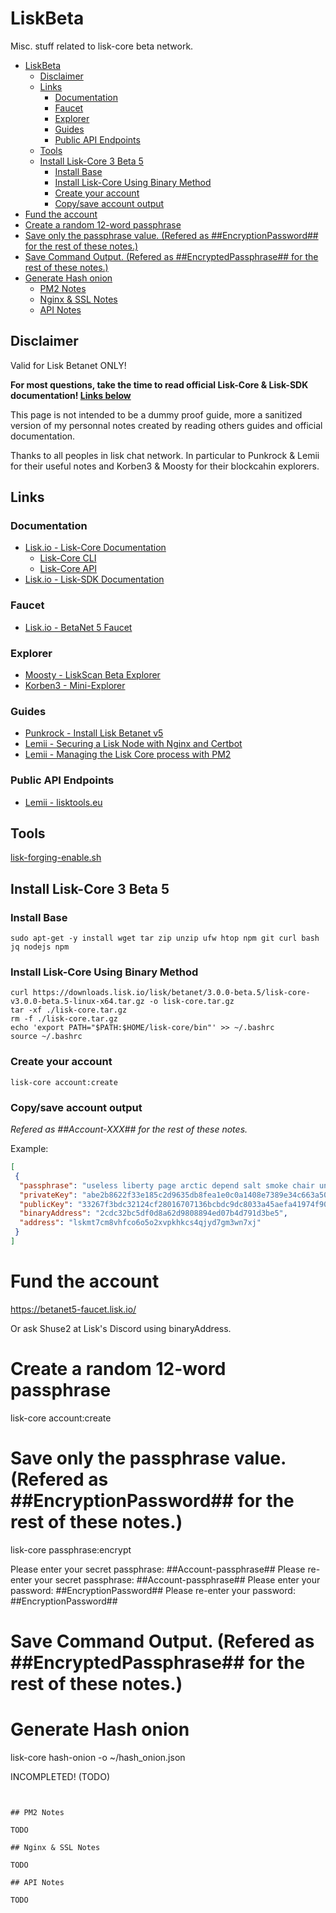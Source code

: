 # LiskBeta
Misc. stuff related to lisk-core beta network.

- [LiskBeta](#liskbeta)
  - [Disclaimer](#disclaimer)
  - [Links](#links)
    - [Documentation](#documentation)
    - [Faucet](#faucet)
    - [Explorer](#explorer)
    - [Guides](#guides)
    - [Public API Endpoints](#public-api-endpoints)
  - [Tools](#tools)
  - [Install Lisk-Core 3 Beta 5](#install-lisk-core-3-beta-5)
    - [Install Base](#install-base)
    - [Install Lisk-Core Using Binary Method](#install-lisk-core-using-binary-method)
    - [Create your account](#create-your-account)
    - [Copy/save account output](#copysave-account-output)
- [Fund the account](#fund-the-account)
- [Create a random 12-word passphrase](#create-a-random-12-word-passphrase)
- [Save only the passphrase value. (Refered as ##EncryptionPassword## for the rest of these notes.)](#save-only-the-passphrase-value-refered-as-encryptionpassword-for-the-rest-of-these-notes)
- [Save Command Output. (Refered as ##EncryptedPassphrase## for the rest of these notes.)](#save-command-output-refered-as-encryptedpassphrase-for-the-rest-of-these-notes)
- [Generate Hash onion](#generate-hash-onion)
  - [PM2 Notes](#pm2-notes)
  - [Nginx & SSL Notes](#nginx--ssl-notes)
  - [API Notes](#api-notes)

## Disclaimer

Valid for Lisk Betanet ONLY!

**For most questions, take the time to read official Lisk-Core & Lisk-SDK documentation! [Links below](#documentation)**

This page is not intended to be a dummy proof guide, more a sanitized version of my personnal notes created by reading others guides and official documentation.

Thanks to all peoples in lisk chat network. In particular to Punkrock & Lemii for their useful notes and Korben3 & Moosty for their blockcahin explorers.

## Links

### Documentation

* [Lisk.io - Lisk-Core Documentation](https://lisk.io/documentation/lisk-core/v3/index.html)
  * [Lisk-Core CLI](https://lisk.io/documentation/lisk-core/v3/reference/cli.html)
  * [Lisk-Core API](https://lisk.io/documentation/lisk-core/v3/reference/api.html)
* [Lisk.io - Lisk-SDK Documentation](https://lisk.io/documentation/lisk-sdk/)

### Faucet

* [Lisk.io - BetaNet 5 Faucet](https://betanet5-faucet.lisk.io/)

### Explorer

* [Moosty - LiskScan Beta Explorer](https://explorer.moosty.com/)
* [Korben3 - Mini-Explorer](http://liskminiexplorer.korben3.com/)

### Guides

* [Punkrock - Install Lisk Betanet v5](https://punkrock.github.io/lisk-betanet-v5-tutorial.html)
* [Lemii - Securing a Lisk Node with Nginx and Certbot](https://github.com/Lemii/guides/blob/master/securing-a-lisk-node-with-nginx-and-certbot.md)
* [Lemii - Managing the Lisk Core process with PM2](https://github.com/Lemii/guides/blob/master/managing-the-lisk-core-process-with-pm2.md)

### Public API Endpoints

* [Lemii - lisktools.eu](https://betanet5-api.lisktools.eu/)

## Tools

[lisk-forging-enable.sh](./Tools/lisk-forging-enable.sh)


## Install Lisk-Core 3 Beta 5


### Install Base

```shell
sudo apt-get -y install wget tar zip unzip ufw htop npm git curl bash jq nodejs npm
```

### Install Lisk-Core Using Binary Method

```shell
curl https://downloads.lisk.io/lisk/betanet/3.0.0-beta.5/lisk-core-v3.0.0-beta.5-linux-x64.tar.gz -o lisk-core.tar.gz
tar -xf ./lisk-core.tar.gz
rm -f ./lisk-core.tar.gz
echo 'export PATH="$PATH:$HOME/lisk-core/bin"' >> ~/.bashrc
source ~/.bashrc
```

### Create your account

```shell
lisk-core account:create
```

### Copy/save account output
*Refered as ##Account-XXX## for the rest of these notes.*

Example:
```json
[
 {
  "passphrase": "useless liberty page arctic depend salt smoke chair unhappy art lecture nut",
  "privateKey": "abe2b8622f33e185c2d9635db8fea1e0c0a1408e7389e34c663a50e73d4121f433267f3bdc32124cf28016707136bcbdc9dc8033a45aefa41974f9071fca306d",
  "publicKey": "33267f3bdc32124cf28016707136bcbdc9dc8033a45aefa41974f9071fca306d",
  "binaryAddress": "2cdc32bc5df0d8a62d9808894ed07b4d791d3be5",
  "address": "lskmt7cm8vhfco6o5o2xvpkhkcs4qjyd7gm3wn7xj"
 }
]
```


# Fund the account

https://betanet5-faucet.lisk.io/

Or ask Shuse2 at Lisk's Discord using binaryAddress.

# Create a random 12-word passphrase

lisk-core account:create

# Save only the passphrase value. (Refered as ##EncryptionPassword## for the rest of these notes.)

lisk-core passphrase:encrypt

Please enter your secret passphrase:    ##Account-passphrase##
Please re-enter your secret passphrase: ##Account-passphrase##
Please enter your password:             ##EncryptionPassword## 
Please re-enter your password:          ##EncryptionPassword##

# Save Command Output. (Refered as ##EncryptedPassphrase## for the rest of these notes.)

# Generate Hash onion

lisk-core hash-onion -o ~/hash_onion.json


INCOMPLETED! (TODO)


```


## PM2 Notes

TODO

## Nginx & SSL Notes

TODO

## API Notes

TODO

